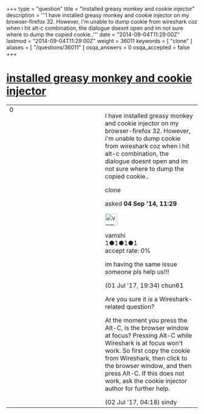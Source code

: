 +++
type = "question"
title = "installed greasy monkey and cookie injector"
description = '''I have installed greasy monkey and cookie injector on my browser-firefox 32. However, i&#x27;m unable to dump cookie from wireshark coz when i hit alt-c combination, the dialogue doesnt open and im not sure where to dump the copied cookie..'''
date = "2014-09-04T11:29:00Z"
lastmod = "2014-09-04T11:29:00Z"
weight = 36011
keywords = [ "clone" ]
aliases = [ "/questions/36011" ]
osqa_answers = 0
osqa_accepted = false
+++

<div class="headNormal">

# [installed greasy monkey and cookie injector](/questions/36011/installed-greasy-monkey-and-cookie-injector)

</div>

<div id="main-body">

<div id="askform">

<table id="question-table" style="width:100%;"><colgroup><col style="width: 50%" /><col style="width: 50%" /></colgroup><tbody><tr class="odd"><td style="width: 30px; vertical-align: top"><div class="vote-buttons"><div id="post-36011-score" class="post-score" title="current number of votes">0</div><div id="favorite-count" class="favorite-count"></div></div></td><td><div id="item-right"><div class="question-body"><p>I have installed greasy monkey and cookie injector on my browser-firefox 32. However, i'm unable to dump cookie from wireshark coz when i hit alt-c combination, the dialogue doesnt open and im not sure where to dump the copied cookie..</p></div><div id="question-tags" class="tags-container tags">clone</div><div id="question-controls" class="post-controls"></div><div class="post-update-info-container"><div class="post-update-info post-update-info-user"><p>asked <strong>04 Sep '14, 11:29</strong></p><img src="https://secure.gravatar.com/avatar/391eb821f97de3563033cbeb8d492e9f?s=32&amp;d=identicon&amp;r=g" class="gravatar" width="32" height="32" alt="vamshi&#39;s gravatar image" /><p>vamshi<br />
<span class="score" title="1 reputation points">1</span><span title="1 badges"><span class="badge1">●</span><span class="badgecount">1</span></span><span title="1 badges"><span class="silver">●</span><span class="badgecount">1</span></span><span title="1 badges"><span class="bronze">●</span><span class="badgecount">1</span></span><br />
<span class="accept_rate" title="Rate of the user&#39;s accepted answers">accept rate:</span> <span title="vamshi has no accepted answers">0%</span></p></div></div><div id="comments-container-36011" class="comments-container"><span id="62463"></span><div id="comment-62463" class="comment"><div id="post-62463-score" class="comment-score"></div><div class="comment-text"><p>im having the same issue someone pls help us!!!</p></div><div id="comment-62463-info" class="comment-info"><span class="comment-age">(01 Jul '17, 19:34)</span> chun61</div></div><span id="62465"></span><div id="comment-62465" class="comment"><div id="post-62465-score" class="comment-score"></div><div class="comment-text"><p>Are you sure it is a Wireshark-related question?</p><p>At the moment you press the Alt-C, is the browser window at focus? Pressing Alt-C while Wireshark is at focus won't work. So first copy the cookie from Wireshark, then click to the browser window, and then press Alt-C. If this does not work, ask the cookie injector author for further help.</p></div><div id="comment-62465-info" class="comment-info"><span class="comment-age">(02 Jul '17, 04:18)</span> sindy</div></div></div><div id="comment-tools-36011" class="comment-tools"></div><div class="clear"></div><div id="comment-36011-form-container" class="comment-form-container"></div><div class="clear"></div></div></td></tr></tbody></table>

</div>

</div>

